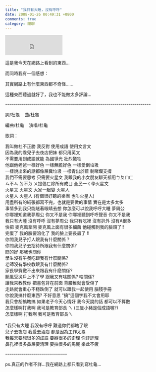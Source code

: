 ```yaml
---
title: "我只有大睡，沒有呼呼"
date: 2008-01-26 00:49:31 +0800
comments: true
category: 閒聊
---
```

<p><iframe marginwidth="0" marginheight="0" src="http://vlog.xuite.net/vlog/guest/external.php?media_id=enBGYjlHLTYzOTgwMC5mbHY=&pt=2&ar=0&as=0" frameborder="0" width="185" scrolling="no" height="65"></iframe></p><p>這是我今天在網路上看到的東西...</p><p>而同時我有一個感想：</p><p>其實網路上有什麼東西都不奇怪......</p><p>這種東西聽過就好了，我也不能做太多評論...</p><p>-------------------------------------------------------------------------</p><p>詞/杜龜    曲/杜龜</p><p>編曲/杜龜    演唱/杜龜</p><p>歌詞：<tr></tr></tr /><td class="p9-coffee-bold"></td></td /></p><p></td /></tr /><tr></tr></tr /><td class="p9-gray-content"></td></td />我叫做杜不正勝 我反對 使用成語 使用文言文<br />因為我的乖兒子去夜店把妹 都只用英文 <br />不需要用到成語就能 為國爭光 壯烈犧牲<br />他跟他老爸一樣好色 一樣無膽好色 一樣愛倒垃圾<br />一樣說出來的話都像屎糞垃圾 一樣青出於藍 剩睹爛支撐<br />我們不需要思考 只需要火星文 我跟我的小女朋友聊天都用ㄅㄆㄇㄈ<br />ㄙ不ㄙ ㄉ不ㄉ ㄨ提倡ㄈ除所有成ㄩ 全民一ㄑ學火星文<br />火星文 火星文 大家一起變 火星人<br />火星人 火星人 (有個很好聽的樂團 也叫火星人)<br />用盡所有的紙張都寫不完，也就是要做的事情 實在是太多太多<br />事情多到我只能瞇著眼睛去想 你怎麼可以說我呼呼大睡 夢周公 <br />你哪裡知道我夢周公 你又不是我 你哪裡聽到呼呼聲音 你又不是我<br />我只有大睡 沒有呼呼 沒有夢周公 我只有吃裡 沒有扒外 沒有A很多<br />快把 麥克風拿開 麥克風上面有很多細菌 他碰觸到我的臉頰了!!<br />完蛋了 我的臉要溶化了 我的臉上要長蟲了 !!<br />你問我兒子打人跟我有什麼關係？<br />你問我兒子去招待所跟我有什麼關係?<br />問的好 那我也問你<br />學生沒有午餐吃跟我有什麼關係?<br />老師沒有學校教跟我有什麼關係?<br />家長學費繳不出來跟我有什麼關係?<br />颱風受災戶上不了學 跟我又有啥關係? 啥關係?<br />讓我來教教你 把書包背在前面 背腰椎就會受傷了<br />走路就會重心不穩跌倒了 就可以跟我一起使用 腦殘手冊 <br />你說我搞什麼東西? 不好意思 &quot;搞&quot;這個字我不太會用耶<br />我只會胡搞瞎搞 如果老子今天心情好 我今天說的話 都可以不算數<br />怎麼樣啊打我啊 我可是教育部長 ㄟ (三隻小豬是個成語喔?)<br />怎麼樣啊 打我啊 我可是教育部長ㄟ<br /><br />*我只有大睡 我沒有呼呼 難道你們都瞎了眼<br />兒子去夜店 我愛去酒店 都是因為工作太累<br />我每天要想很多的成語 要掰很多的歪理 你評評理<br />鼻孔裡很多鼻屎要清理 要拍很多的馬屁 樂此不疲</p><p>-------------------------------</p><p>ps.真正的作者不詳...我在網路上都只看到寫杜龜...</td /></tr /></p>
